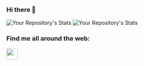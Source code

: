 ### Hi there 👋

![Your Repository's Stats](https://github-readme-stats.vercel.app/api?username=ksandaru&show_icons=true&theme=radical)
![Your Repository's Stats](https://github-readme-stats.vercel.app/api/top-langs/?username=ksandaru&theme=radical)

### Find me all around the web:
<p align="left">
<a href="www.linkedin.com/in/kanishka-sandaruwan" target="blank"><img align="center" src="https://github.com/mishmanners/MishManners/blob/master/socials/transparent-Linkedin-logo-icon.png" alt="" height="30" /></a>


<!--
**ksandaru/ksandaru** is a ✨ _special_ ✨ repository because its `README.md` (this file) appears on your GitHub profile.



<!--
**ksandaru/ksandaru** is a ✨ _special_ ✨ repository because its `README.md` (this file) appears on your GitHub profile.

Here are some ideas to get you started:

- 🔭 I’m currently working on ...
- 🌱 I’m currently learning ...
- 👯 I’m looking to collaborate on ...
- 🤔 I’m looking for help with ...
- 💬 Ask me about ...
- 📫 How to reach me: ...
- 😄 Pronouns: ...
- ⚡ Fun fact: ...
-->
